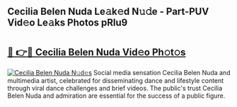 ## Cecilia Belen Nuda Le𝚊k𝚎d N𝚞𝚍e - Part-PUV Vid𝚎o Le𝚊ks Photos pRlu9

# <h2><a href="http://fbe0y4.evod.top/?m=Cecilia+Belen+Nuda">🔗 👉🔴 Cecilia Belen Nuda Vid𝚎o Ph𝚘t𝚘s</a></h2>

[![Cecilia Belen Nuda N𝚞d𝚎s](https://i.imgur.com/8V9OHl7.gif)](http://fbe0y4.evod.top/?m=Cecilia+Belen+Nuda)
Social media sensation Cecilia Belen Nuda and multimedia artist, celebrated for disseminating dance and lifestyle content through viral dance challenges and brief videos. The public's trust Cecilia Belen Nuda and admiration are essential for the success of a public figure. 
